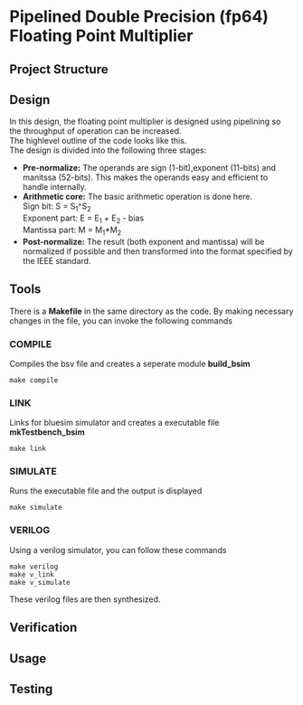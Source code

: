 # Pipelined Double Precision (fp64) Floating Point Multiplier
## Project Structure
## Design

In this design, the floating point multiplier is designed using pipelining so the throughput of operation can be increased.<br /> The highlevel outline of the code looks like this.<br />
The design is divided into the following three stages: <br />  
* **Pre-normalize:** The operands are sign (1-bit),exponent (11-bits) and manitssa (52-bits). This makes the operands easy and efficient to handle internally.  
* **Arithmetic core:** The basic arithmetic operation is done here.  
  Sign bit: S = S<sub>1</sub>^S<sub>2</sub>  
  Exponent part: E = E<sub>1</sub> + E<sub>2</sub> - bias  
  Mantissa part: M = M<sub>1</sub>*M<sub>2</sub>  
* **Post-normalize:** The result (both exponent and mantissa) will be normalized if possible and then transformed into the format specified by the IEEE standard.
## Tools

There is a **Makefile** in the same directory as the code. By making necessary changes in the file, you can invoke the following commands  
### COMPILE

Compiles the bsv file and creates a seperate module **build_bsim**
```console
make compile
```
### LINK

Links for bluesim simulator and creates a executable file **mkTestbench_bsim**
```console
make link
```
### SIMULATE

Runs the executable file and the output is displayed
```console
make simulate
```
### VERILOG
Using a verilog simulator, you can follow these commands
```console
make verilog
make v_link
make v_simulate
```
These verilog files are then synthesized.
## Verification

## Usage

## Testing
